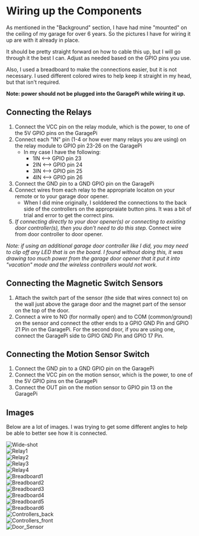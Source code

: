 # Wiring up the Components

As mentioned in the "Background" section, I have had mine "mounted" on the ceiling of my garage for over 6 years.  So the pictures I have for wiring it up are with it already in place.

It should be pretty straight forward on how to cable this up, but I will go through it the best I can. Adjust as needed based on the GPIO pins you use.

Also, I used a breadboard to make the connections easier, but it is not necessary.  I used different colored wires to help keep it straight in my head, but that isn't required.

**Note: power should not be plugged into the GaragePi while wiring it up.**

## Connecting the Relays

1. Connect the VCC pin on the relay module, which is the power, to one of the 5V GPIO pins on the GaragePi
2. Connect each "IN" pin (1-4 or how ever many relays you are using) on the relay module to GPIO pin 23-26 on the GaragePi
    - In my case I have the following:
        - 1IN <--> GPIO pin 23
        - 2IN <--> GPIO pin 24
        - 3IN <--> GPIO pin 25
        - 4IN <--> GPIO pin 26
3. Connect the GND pin to a GND GPIO pin on the GaragePi
4. Connect wires from each relay to the appropriate locaton on your remote or to your garage door opener.
    - When I did mine originally, I solddered the connections to the back side of the controllers on the appropraiate button pins.  It was a bit of trial and error to get the correct pins.
5. *If connecting directly to your door opener(s) or connecting to existing door controller(s), then you don't need to do this step.* Connect wire from door controller to door opener.

*Note: if using an additional garage door controller like I did, you may need to clip off any LED that is on the board.  I found without doing this, it was drawing too much power from the garage door opener that it put it into "vacation" mode and the wireless controllers would not work.*

## Connecting the Magnetic Switch Sensors

1. Attach the switch part of the sensor (the side that wires connect to) on the wall just above the garage door and the magnet part of the sensor on the top of the door.
2. Connect a wire to NO (for normally open) and to COM (common/ground) on the sensor and connect the other ends to a GPIO GND Pin and GPIO 21 Pin on the GaragePi.  For the second door, if you are using one, connect the GaragePi side to GPIO GND Pin and GPIO 17 Pin.

## Connecting the Motion Sensor Switch

1. Connect the GND pin to a GND GPIO pin on the GaragePi
2. Connect the VCC pin on the motion sensor, which is the power, to one of the 5V GPIO pins on the GaragePi
3. Connect the OUT pin on the motion sensor to GPIO pin 13 on the GaragePi

## Images

Below are a lot of images.  I was trying to get some different angles to help be able to better see how it is connected.  

![Wide-shot](./images/Full_Shot.jpg)  
![Relay1](./images/Relay1.jpg)  
![Relay2](./images/Relay2.jpg)  
![Relay3](./images/Relay3.jpg)  
![Relay4](./images/Relay4.jpg)  
![Breadboard1](./images/Breadboard1.jpg)  
![Breadboard2](./images/Breadboard2.jpg)  
![Breadboard3](./images/Breadboard3.jpg)  
![Breadboard4](./images/Breadboard4.jpg)  
![Breadboard5](./images/Breadboard5.jpg)  
![Breadboard6](./images/Breadboard6.jpg)  
![Controllers_back](./images/Controllers_back.jpg)  
![Controllers_front](./images/Controllers_front.jpg)  
![Door_Sensor](./images/DoorSensor.jpg)

